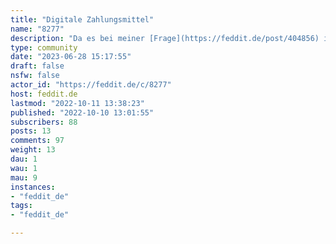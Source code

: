 ```yaml
---
title: "Digitale Zahlungsmittel" 
name: "8277"
description: "Da es bei meiner [Frage](https://feddit.de/post/404856) im [Kuketz-Blog](https://feddit.de/c/kuketzblog) zu längeren Diskussionen kam. Erstelle ich hier eine Community, um über alternative, datenschutzfreundliche digitale Zahlungsmittel wie den [GNU/Taler](https://taler.net/de/index.html) oder den [digitalen Euro](https://www.ecb.europa.eu/paym/digital_euro/html/index.de.html) zu diskutieren. Aber auch über bereits weit verbreitete digitale Zahlungsmittel wie [PayPal](https://www.paypal.com/de/home), [Google Pay](https://pay.google.com/intl/de_de/about/), [Apple Pay](https://www.apple.com/de/apple-pay/) oder [Klarna](https://www.klarna.com/de/). Gerne kann hier auch über Kryptowährungen wie [Bitcoin](https://bitcoin.org/de/), [Ethereum](https://ethereum.org/de/), [Tether](https://tether.to/en/) oder [MobileCoin](https://mobilecoin.com/) diskutiert werden.Bitte Netiquette beachten."
type: community
date: "2023-06-28 15:17:55"
draft: false
nsfw: false
actor_id: "https://feddit.de/c/8277"
host: feddit.de
lastmod: "2022-10-11 13:38:23"
published: "2022-10-10 13:01:55"
subscribers: 88
posts: 13
comments: 97
weight: 13
dau: 1
wau: 1
mau: 9
instances:
- "feddit_de"
tags: 
- "feddit_de"

---
```

